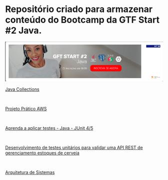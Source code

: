# Repositório criado para armazenar conteúdo do Bootcamp da GTF Start #2 Java.

<img src="img/gtfbc.png">

<p><a href="https://github.com/alfeups/gtfbootcamp/tree/master/java-collections">Java Collections</a></p><br/>

<p><a href="https://github.com/alfeups/gtfbootcamp/tree/master/projeto-pratico-aws">Projeto Prático AWS</a></p><br/>

<p><a href="https://github.com/alfeups/gtfbootcamp/tree/master/aprenda-aplicar-test-java">Aprenda a aplicar testes - Java - JUnit 4/5</a></p><br/>

<p><a href="https://github.com/alfeups/gtfbootcamp/tree/master/test-apirest-beers/beer_api_digital_innovation_one-master">Desenvolvimento de testes unitários para validar uma API REST de gerenciamento estoques de cerveja</a></p><br/>

<p><a href="https://github.com/alfeups/estudos-dio/blob/master/README.md">Arquitetura de Sistemas</a></p>
